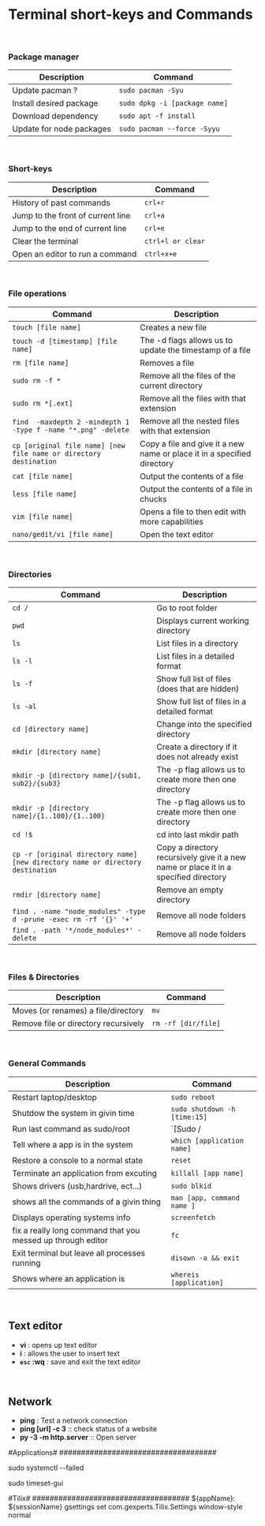 # Terminal short-keys and Commands


&nbsp; 


### Package manager

| Description                | Command                             |
| -------------------------- | ----------------------------------- |
| Update pacman ?            | `sudo pacman -Syu`                  | 
| Install desired package    | `sudo dpkg -i [package name]`       | 
| Download dependency        | `sudo apt -f install`               | 
| Update for node packages   | `sudo pacman --force -Syyu`         | 


&nbsp; 


### Short-keys

| Description       | Command                           |
| ----------------- | --------------------------------- |
| History of past commands          | `crl+r`           | 
| Jump to the front of current line | `crl+a`           | 
| Jump to the end of current line   | `crl+e`           | 
| Clear the terminal                | `ctrl+l or clear` | 
| Open an editor to run a command   | `ctrl+x+e`        | 
 

&nbsp; 


### File operations

| Command                                                            | Description                                                             |
| ------------------------------------------------------------------ | ----------------------------------------------------------------------- |
| `touch [file name]`                                                | Creates a new file                                                      |
| `touch -d [timestamp] [file name]`                                 | The -d flags allows us to update the timestamp of a file                |
| `rm [file name]`                                                   | Removes a file                                                          |
| `sudo rm -f *`                                                     | Remove all the files of the current directory                           |
| `sudo rm *[.ext]`                                                  | Remove all the files with that extension                                |
| `find  -maxdepth 2 -mindepth 1 -type f -name "*.png" -delete`      | Remove all the nested files with that extension                         |
| `cp [original file name] [new file name or directory destination ` | Copy a file and give it a new name or place it in a specified directory |
| `cat [file name]`                                                  | Output the contents of a file                                           |
| `less [file name]`                                                 | Output the contents of a file in chucks                                 |
| `vim [file name]`                                                  | Opens a file to then edit with more capabilities                        |
| `nano/gedit/vi [file name]`                                        | Open the text editor                                                    |


&nbsp;


### Directories


| Command                                                                         | Description                                                                          |
| ------------------------------------------------------------------------------- | ------------------------------------------------------------------------------------ |
| `cd /`                                                                          | Go to root folder                                                                    |
| `pwd`                                                                           | Displays  current working directory                                                  |
| `ls`                                                                            | List files in a directory                                                            |
| `ls -l`                                                                         | List files in a detailed format                                                      |
| `ls -f`                                                                         | Show full list of files (does that are hidden)                                       |
| `ls -al`                                                                        | Show full list of files in a detailed format                                         |
| `cd [directory name]`                                                           | Change into the specified directory                                                  |
| `mkdir [directory name]`                                                        | Create a directory if it does not already exist                                      |
| `mkdir -p [directory name]/{sub1, sub2}/{sub3}`                                 | The -p flag allows us to create more then one directory                              |
| `mkdir -p [directory name]/{1..100}/{1..100}`                                   | The -p flag allows us to create more then one directory                              |
| `cd !$`                                                                         | cd into last mkdir path                                                              |
| `cp -r [original directory name] [new directory name or directory destination ` | Copy a directory recursively give it a new name or place it in a specified directory |
| `rmdir [directory name]`                                                        | Remove an empty directory                                                            |
| `find . -name "node_modules" -type d -prune -exec rm -rf '{}' '+'`              | Remove all node folders                                                              | 
| `find . -path '*/node_modules*' -delete`                                        | Remove all node folders                                                              | 


&nbsp;


### Files & Directories

| Description                | Command                             |
| -------------------------- | ----------------------------------- |
| Moves (or renames) a file/directory  | `mv`                      | 
| Remove file or directory recursively | `rm -rf [dir/file]`       |


&nbsp;


### General Commands
| Description                | Command                                     |
| -------------------------- | ------------------------------------------- |
| Restart laptop/desktop              | `sudo reboot`                      | 
| Shutdow the system in givin time    | `sudo shutdown -h [time:15]`       | 
| Run last command as sudo/root       | `[Sudo /| command] !!`             | 
| Tell where a app is in the system   | `which [application name]`         | 
| Restore a console to a normal state | `reset`                            | 
| Terminate an application from excuting | `killall [app name]`            |
| Shows drivers (usb,hardrive, ect...) | `sudo blkid`                      |
| shows all the commands of a givin thing | `man [app, command name ]`     |
| Displays operating systems info     | `screenfetch`                      |
| fix a really long command that you messed up through editor | `fc`       |
| Exit terminal but leave all processes running | `disown -a && exit`      |
| Shows where an application is       | `whereis [application]`            |


&nbsp; 


## Text editor

- **vi** : opens up text editor
- **i** : allows the user to insert text
- **`esc` :wq** : save and exit the text editor


&nbsp;


## Network

- **ping** : Test a network connection
- **ping [url] -c 3** :: check status of a website
- **py -3 -m http.server** :: Open server




#Applications#
####################################

sudo systemctl --failed

sudo timeset-gui


#Tilix#
####################################
${appName}: ${sessionName}
gsettings set com.gexperts.Tilix.Settings window-style normal
